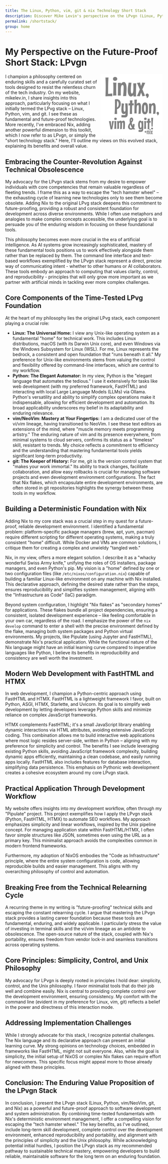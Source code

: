 ```yaml
---
title: The Linux, Python, vim, git & nix Technology Short Stack
description: Discover Mike Levin's perspective on the LPvgn (Linux, Python, vim, git, Nix) short stack – a future-proof toolkit designed to combat tech obsolescence. Learn how this combination emphasizes enduring skills, simplicity, developer control, and Nix-powered reproducibility for building a sustainable and powerful technical foundation.
permalink: /shortstack/
group: home
---
```


# My Perspective on the Future-Proof Short Stack: LPvgn

<div style="overflow: hidden; margin-bottom: 20px;">
<img src="/images/linux-python-vim-git-nix-LPvgn-short-stack.png" alt="Linux, Python, vim & git LPvg Short Stack" style="float: right; width: 200px; margin-left: 10px; margin-bottom: 5px;">I champion a philosophy centered on enduring skills and a carefully curated set of tools designed to resist the relentless churn of the tech industry. On my website, mikelev.in, I share insights into this approach, particularly focusing on what I initially termed the LPvg stack – Linux, Python, vim, and git. I see these as fundamental and future-proof technologies. More recently, I've embraced Nix, adding another powerful dimension to this toolkit, which I now refer to as LPvgn, or simply the "short technology stack." Here, I'll outline my views on this evolved stack, explaining its benefits and overall value.
</div>

## Embracing the Counter-Revolution Against Technical Obsolescence 

My advocacy for the LPvgn stack stems from my desire to empower individuals with core competencies that remain valuable regardless of fleeting trends. I frame this as a way to escape the "tech hamster wheel" – the exhausting cycle of learning new technologies only to see them become obsolete. Adding Nix to the original LPvg stack deepens this commitment to future-proofing, providing a robust and consistent foundation for development across diverse environments. While I often use metaphors and analogies to make complex concepts accessible, the underlying goal is to persuade you of the enduring wisdom in focusing on these foundational tools.

This philosophy becomes even more crucial in the era of artificial intelligence. As AI systems grow increasingly sophisticated, mastery of these fundamental tools positions us to work effectively alongside them rather than be replaced by them. The command line interface and text-based workflows exemplified by the LPvgn stack represent a direct, precise way of communicating intent - whether to other humans or AI collaborators. These tools embody an approach to computing that values clarity, control, and reproducibility - principles that will only grow more important as we partner with artificial minds in tackling ever more complex challenges.

## Core Components of the Time-Tested LPvg Foundation

At the heart of my philosophy lies the original LPvg stack, each component playing a crucial role:

* **Linux: The Universal Home:** I view any Unix-like operating system as a fundamental "home" for technical work. This includes Linux distributions, macOS (with its Darwin Unix core), and even Windows via the Windows Subsystem for Linux (WSL). For me, Linux represents the bedrock, a consistent and open foundation that "runs beneath it all." My preference for Unix-like environments stems from valuing the control and flexibility offered by command-line interfaces, which are central to my workflow.
* **Python: The Elegant Automator:** In my view, Python is the "elegant language that automates the tedious." I use it extensively for tasks like web development (with my preferred framework, FastHTML) and interacting with local Large Language Models (LLMs) via Ollama. Python's versatility and ability to simplify complex operations make it indispensable, allowing for efficient development and automation. Its broad applicability underscores my belief in its adaptability and enduring relevance.
* **vim/NeoVim: Mastery at Your Fingertips:** I am a dedicated user of the vi/vim lineage, having transitioned to NeoVim. I see these text editors as extensions of the mind, where "muscle memory meets programming artistry." The enduring nature of vim and its presence everywhere, from minimal systems to cloud servers, confirms its status as a "timeless" skill, resistant to trends. My choice reflects a commitment to efficiency and the understanding that mastering fundamental tools yields significant long-term productivity.
* **git: The Keeper of History:** For me, git is the version control system that "makes your work immortal." Its ability to track changes, facilitate collaboration, and allow easy rollbacks is crucial for managing software projects and even development environment configurations. The fact that Nix flakes, which encapsulate entire development environments, are often stored in git repositories highlights the synergy between these tools in my workflow.

## Building a Deterministic Foundation with Nix

Adding Nix to my core stack was a crucial step in my quest for a future-proof, reliable development environment. I identified a fundamental problem: platform-specific package managers (brew, apt, yum, pacman) require different scripting for different operating systems, making a truly consistent "home" difficult. While Docker and VMs are common solutions, I critique them for creating a complex and unwieldy "tangled web."

Nix, in my view, offers a more elegant solution. I describe it as a "whacky wonderful Swiss Army knife," unifying the roles of OS installers, package managers, and even Python's pip. My vision is a "home" defined by one or two configuration files (like `/etc/nixos/configuration.nix`) capable of building a familiar Linux-like environment on any machine with Nix installed. This declarative approach, defining the desired state rather than the steps, ensures reproducibility and simplifies system management, aligning with the "Infrastructure as Code" (IaC) paradigm.

Beyond system configuration, I highlight "Nix flakes" as "secondary homes" for applications. These flakes bundle all project dependencies, ensuring a consistent, isolated development experience – like feeling comfortable in your own car, regardless of the road. I emphasize the power of the `nix develop` command to enter a shell with the precise environment defined by the flake, managing both system packages and Python virtual environments. My projects, like Pipulate (using Jupyter and FastHTML), demonstrate Nix's practical application. While the functional nature of the Nix language might have an initial learning curve compared to imperative languages like Python, I believe its benefits in reproducibility and consistency are well worth the investment.

## Modern Web Development with FastHTML and HTMX

In web development, I champion a Python-centric approach using FastHTML and HTMX. FastHTML is a lightweight framework I favor, built on Python, ASGI, HTMX, Starlette, and Uvicorn. Its goal is to simplify web development by letting developers leverage Python skills and minimize reliance on complex JavaScript frameworks.

HTMX complements FastHTML; it's a small JavaScript library enabling dynamic interactions via HTML attributes, avoiding extensive JavaScript coding. This combination allows me to build interactive web applications where most logic resides server-side, written in Python – aligning with my preference for simplicity and control. The benefits I see include leveraging existing Python skills, avoiding JavaScript framework complexity, building dynamic apps efficiently, maintaining a clean codebase, and easily running apps locally. FastHTML also includes features for database interaction, simplifying data persistence. This emphasis on Pythonic web development creates a cohesive ecosystem around my core LPvgn stack.

## Practical Application Through Development Workflow

My website offers insights into my development workflow, often through my "Pipulate" project. This project exemplifies how I apply the LPvgn stack (Python, FastHTML, HTMX) to automate SEO workflows. My approach emphasizes simplicity and linear workflows, inspired by the Unix pipeline concept. For managing application state within FastHTML/HTMX, I often favor simple structures like JSON, sometimes even using the URL as a primary key. This minimalist approach avoids the complexities common in modern frontend frameworks.

Furthermore, my adoption of NixOS embodies the "Code as Infrastructure" principle, where the entire system configuration is code, allowing reproducible builds and easier management. This aligns with my overarching philosophy of control and automation.

## Breaking Free from the Technical Relearning Cycle

A recurring theme in my writing is "future-proofing" technical skills and escaping the constant relearning cycle. I argue that mastering the LPvgn stack provides a lasting career foundation because these tools are fundamental, enduring, and widely applicable. I particularly stress the value of investing in terminal skills and the vi/vim lineage as an antidote to obsolescence. The open-source nature of the stack, coupled with Nix's portability, ensures freedom from vendor lock-in and seamless transitions across operating systems.

## Core Principles: Simplicity, Control, and Unix Philosophy

My advocacy for LPvgn is deeply rooted in principles I hold dear: simplicity, control, and the Unix philosophy. I favor minimalist tools that do their job well and combine easily. Nix is central to providing complete control over the development environment, ensuring consistency. My comfort with the command line (evident in my preference for Linux, vim, git) reflects a belief in the power and directness of this interaction mode.

## Addressing Implementation Challenges

While I strongly advocate for this stack, I recognize potential challenges. The Nix language and its declarative approach can present an initial learning curve. My strong opinions on technology choices, embedded in frameworks like FastHTML, might not suit everyone. Also, while the goal is simplicity, the initial setup of NixOS or complex Nix flakes can require effort for newcomers. This specific focus might appeal more to those already aligned with these principles.

## Conclusion: The Enduring Value Proposition of the LPvgn Stack

In conclusion, I present the LPvgn stack (Linux, Python, vim/NeoVim, git, and Nix) as a powerful and future-proof approach to software development and system administration. By combining time-tested fundamentals with Nix's deterministic environment management, I offer a compelling vision for escaping the "tech hamster wheel." The key benefits, as I've outlined, include long-term skill development, complete control over the development environment, enhanced reproducibility and portability, and alignment with the principles of simplicity and the Unix philosophy. While acknowledging potential initial hurdles, I position the LPvgn stack as my recommended pathway to sustainable technical mastery, empowering developers to build reliable, maintainable software for the long term on an enduring foundation.